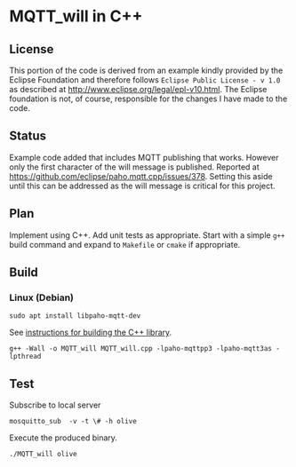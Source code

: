 # MQTT_will in C++

## License

This portion of the code is derived from an example kindly provided by the Eclipse Foundation and therefore follows `Eclipse Public License - v 1.0` as described at http://www.eclipse.org/legal/epl-v10.html. The Eclipse foundation is not, of course, responsible for the changes I have made to the code.

## Status

Example code added that includes MQTT publishing that works. However only the first character of the will message is published. Reported at https://github.com/eclipse/paho.mqtt.cpp/issues/378. Setting this aside until this can be addressed as the will message is critical for this project.

## Plan

Implement using C++. Add unit tests as appropriate. Start with a simple `g++` build command and expand to `Makefile` or `cmake` if appropriate.

## Build

### Linux (Debian)

```text
sudo apt install libpaho-mqtt-dev
```

See [instructions for building the C++ library](Paho-C++-lib.md).

```text
g++ -Wall -o MQTT_will MQTT_will.cpp -lpaho-mqttpp3 -lpaho-mqtt3as -lpthread
```

## Test

Subscribe to local server

```text
mosquitto_sub  -v -t \# -h olive
```

Execute the produced binary.

```text
./MQTT_will olive
```
